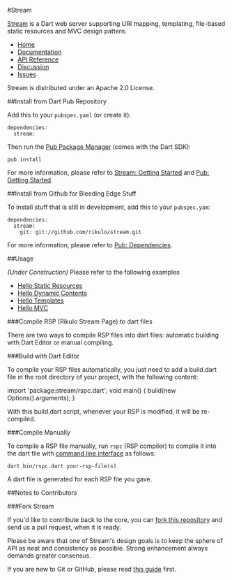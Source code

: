 #Stream

[Stream](http://rikulo.org) is a Dart web server supporting URI mapping, templating, file-based static resources and MVC design pattern.

* [Home](http://rikulo.org)
* [Documentation](http://docs.rikulo.org/stream/latest)
* [API Reference](http://api.rikulo.org/stream/latest)
* [Discussion](http://stackoverflow.com/questions/tagged/rikulo-stream)
* [Issues](https://github.com/rikulo/stream/issues)

Stream is distributed under an Apache 2.0 License.

##Install from Dart Pub Repository

Add this to your `pubspec.yaml` (or create it):

    dependencies:
      stream:

Then run the [Pub Package Manager](http://pub.dartlang.org/doc) (comes with the Dart SDK):

    pub install

For more information, please refer to [Stream: Getting Started](http://docs.rikulo.org/stream/latest/Getting_Started/) and [Pub: Getting Started](http://pub.dartlang.org/doc).

##Install from Github for Bleeding Edge Stuff

To install stuff that is still in development, add this to your `pubspec.yam`:

    dependencies:
      stream:
        git: git://github.com/rikulo/stream.git

For more information, please refer to [Pub: Dependencies](http://pub.dartlang.org/doc/pubspec.html#dependencies).

##Usage

*(Under Construction)* Please refer to the following examples

* [Hello Static Resources](https://github.com/rikulo/stream/tree/master/example/hello-static)
* [Hello Dynamic Contents](https://github.com/rikulo/stream/tree/master/example/hello-dynamic)
* [Hello Templates](https://github.com/rikulo/stream/tree/master/example/hello-template)
* [Hello MVC](https://github.com/rikulo/stream/tree/master/example/hello-mvc)

###Compile RSP (Rikulo Stream Page) to dart files

There are two ways to compile RSP files into dart files: automatic building with Dart Editor or manual compiling.

###Build with Dart Editor

To compile your RSP files automatically, you just need to add a build.dart file in the root directory of your project, with the following content:

  import 'package:stream/rspc.dart';
  void main() {
    build(new Options().arguments);
  }

With this build.dart script, whenever your RSP is modified, it will be re-compiled.

###Compile Manually

To compile a RSP file manually, run `rspc` (RSP compiler) to compile it into the dart file with [command line interface](http://en.wikipedia.org/wiki/Command-line_interface) as follows:

    dart bin/rspc.dart your-rsp-file(s)

A dart file is generated for each RSP file you gave.

##Notes to Contributors

###Fork Stream

If you'd like to contribute back to the core, you can [fork this repository](https://help.github.com/articles/fork-a-repo) and send us a pull request, when it is ready.

Please be aware that one of Stream's design goals is to keep the sphere of API as neat and consistency as possible. Strong enhancement always demands greater consensus.

If you are new to Git or GitHub, please read [this guide](https://help.github.com/) first.
